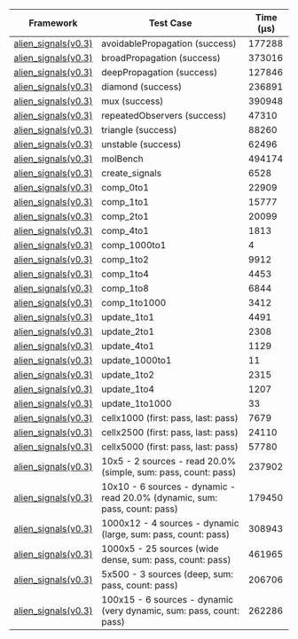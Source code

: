 | Framework | Test Case | Time (μs) |
| --- | --- | --- |
| [alien_signals(v0.3)](https://github.com/medz/alien-signals-dart) | avoidablePropagation (success) | 177288 |
| [alien_signals(v0.3)](https://github.com/medz/alien-signals-dart) | broadPropagation (success) | 373016 |
| [alien_signals(v0.3)](https://github.com/medz/alien-signals-dart) | deepPropagation (success) | 127846 |
| [alien_signals(v0.3)](https://github.com/medz/alien-signals-dart) | diamond (success) | 236891 |
| [alien_signals(v0.3)](https://github.com/medz/alien-signals-dart) | mux (success) | 390948 |
| [alien_signals(v0.3)](https://github.com/medz/alien-signals-dart) | repeatedObservers (success) | 47310 |
| [alien_signals(v0.3)](https://github.com/medz/alien-signals-dart) | triangle (success) | 88260 |
| [alien_signals(v0.3)](https://github.com/medz/alien-signals-dart) | unstable (success) | 62496 |
| [alien_signals(v0.3)](https://github.com/medz/alien-signals-dart) | molBench | 494174 |
| [alien_signals(v0.3)](https://github.com/medz/alien-signals-dart) | create_signals | 6528 |
| [alien_signals(v0.3)](https://github.com/medz/alien-signals-dart) | comp_0to1 | 22909 |
| [alien_signals(v0.3)](https://github.com/medz/alien-signals-dart) | comp_1to1 | 15777 |
| [alien_signals(v0.3)](https://github.com/medz/alien-signals-dart) | comp_2to1 | 20099 |
| [alien_signals(v0.3)](https://github.com/medz/alien-signals-dart) | comp_4to1 | 1813 |
| [alien_signals(v0.3)](https://github.com/medz/alien-signals-dart) | comp_1000to1 | 4 |
| [alien_signals(v0.3)](https://github.com/medz/alien-signals-dart) | comp_1to2 | 9912 |
| [alien_signals(v0.3)](https://github.com/medz/alien-signals-dart) | comp_1to4 | 4453 |
| [alien_signals(v0.3)](https://github.com/medz/alien-signals-dart) | comp_1to8 | 6844 |
| [alien_signals(v0.3)](https://github.com/medz/alien-signals-dart) | comp_1to1000 | 3412 |
| [alien_signals(v0.3)](https://github.com/medz/alien-signals-dart) | update_1to1 | 4491 |
| [alien_signals(v0.3)](https://github.com/medz/alien-signals-dart) | update_2to1 | 2308 |
| [alien_signals(v0.3)](https://github.com/medz/alien-signals-dart) | update_4to1 | 1129 |
| [alien_signals(v0.3)](https://github.com/medz/alien-signals-dart) | update_1000to1 | 11 |
| [alien_signals(v0.3)](https://github.com/medz/alien-signals-dart) | update_1to2 | 2315 |
| [alien_signals(v0.3)](https://github.com/medz/alien-signals-dart) | update_1to4 | 1207 |
| [alien_signals(v0.3)](https://github.com/medz/alien-signals-dart) | update_1to1000 | 33 |
| [alien_signals(v0.3)](https://github.com/medz/alien-signals-dart) | cellx1000 (first: pass, last: pass) | 7679 |
| [alien_signals(v0.3)](https://github.com/medz/alien-signals-dart) | cellx2500 (first: pass, last: pass) | 24110 |
| [alien_signals(v0.3)](https://github.com/medz/alien-signals-dart) | cellx5000 (first: pass, last: pass) | 57780 |
| [alien_signals(v0.3)](https://github.com/medz/alien-signals-dart) | 10x5 - 2 sources - read 20.0% (simple, sum: pass, count: pass) | 237902 |
| [alien_signals(v0.3)](https://github.com/medz/alien-signals-dart) | 10x10 - 6 sources - dynamic - read 20.0% (dynamic, sum: pass, count: pass) | 179450 |
| [alien_signals(v0.3)](https://github.com/medz/alien-signals-dart) | 1000x12 - 4 sources - dynamic (large, sum: pass, count: pass) | 308943 |
| [alien_signals(v0.3)](https://github.com/medz/alien-signals-dart) | 1000x5 - 25 sources (wide dense, sum: pass, count: pass) | 461965 |
| [alien_signals(v0.3)](https://github.com/medz/alien-signals-dart) | 5x500 - 3 sources (deep, sum: pass, count: pass) | 206706 |
| [alien_signals(v0.3)](https://github.com/medz/alien-signals-dart) | 100x15 - 6 sources - dynamic (very dynamic, sum: pass, count: pass) | 262286 |
